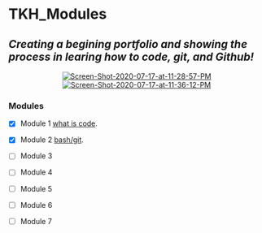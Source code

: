 # TKH_Modules
*<h2>Creating a begining portfolio and showing the process in learing how to code, git, and Github!</h2>*
<center><a href="https://ibb.co/dtCShW3"><img src="https://i.ibb.co/dtCShW3/Screen-Shot-2020-07-17-at-11-28-57-PM.png" alt="Screen-Shot-2020-07-17-at-11-28-57-PM" border="0"></a></center>
<center><a href="https://ibb.co/LnBTxHV"><img src="https://i.ibb.co/LnBTxHV/Screen-Shot-2020-07-17-at-11-36-12-PM.png" alt="Screen-Shot-2020-07-17-at-11-36-12-PM" border="0"></a></center>
 <h3> Modules </h3>

- [x] Module 1 [what is code](https://github.com/JenniferSmith007/TKH_Modules/commit/221e81d416b3d0540e3493ed7ccdaf227563c28c).

- [x] Module 2 [bash/git](https://github.com/JenniferSmith007/TKH_Modules/commit/ba478a74b4eb71f6978c8a37b86291a0cc641d6c).

- [ ] Module 3

- [ ] Module 4

- [ ] Module 5

- [ ] Module 6

- [ ] Module 7

